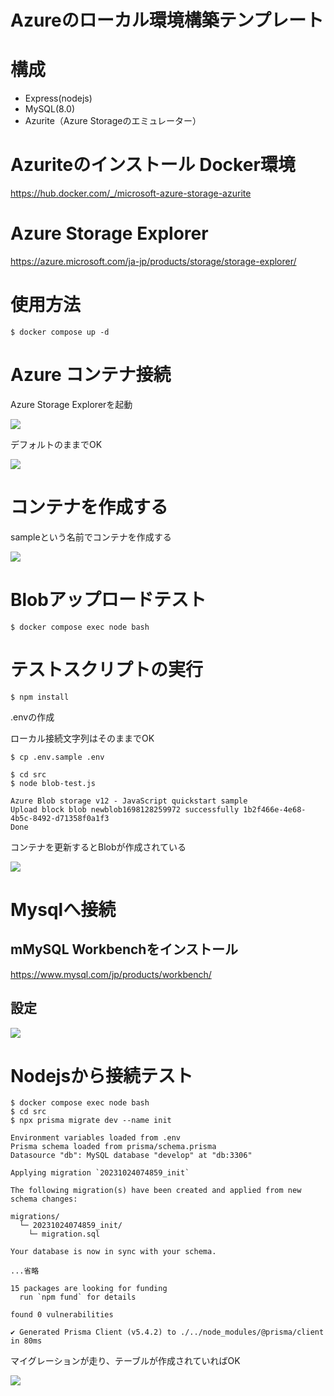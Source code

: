 Azureのローカル環境構築テンプレート
===

# 構成

- Express(nodejs)
- MySQL(8.0)
- Azurite（Azure Storageのエミュレーター）

# Azuriteのインストール Docker環境
https://hub.docker.com/_/microsoft-azure-storage-azurite

# Azure Storage Explorer
https://azure.microsoft.com/ja-jp/products/storage/storage-explorer/

# 使用方法

```
$ docker compose up -d
```

# Azure コンテナ接続

Azure Storage Explorerを起動

![](./images/image-001.png)

デフォルトのままでOK

![](./images/image-002.png)

# コンテナを作成する

sampleという名前でコンテナを作成する

![](./images/image-003.png)

# Blobアップロードテスト

```
$ docker compose exec node bash
```

# テストスクリプトの実行

```
$ npm install
```

.envの作成

ローカル接続文字列はそのままでOK

```
$ cp .env.sample .env
```

```
$ cd src
$ node blob-test.js

Azure Blob storage v12 - JavaScript quickstart sample
Upload block blob newblob1698128259972 successfully 1b2f466e-4e68-4b5c-8492-d71358f0a1f3
Done
```

コンテナを更新するとBlobが作成されている

![](./images/image-004.png)

# Mysqlへ接続

## mMySQL Workbenchをインストール

https://www.mysql.com/jp/products/workbench/

## 設定

![](./images/image-005.png)

# Nodejsから接続テスト

```
$ docker compose exec node bash
$ cd src
$ npx prisma migrate dev --name init

Environment variables loaded from .env
Prisma schema loaded from prisma/schema.prisma
Datasource "db": MySQL database "develop" at "db:3306"

Applying migration `20231024074859_init`

The following migration(s) have been created and applied from new schema changes:

migrations/
  └─ 20231024074859_init/
    └─ migration.sql

Your database is now in sync with your schema.

...省略

15 packages are looking for funding
  run `npm fund` for details

found 0 vulnerabilities

✔ Generated Prisma Client (v5.4.2) to ./../node_modules/@prisma/client in 80ms
```

マイグレーションが走り、テーブルが作成されていればOK

![](./images/image-006.png)

